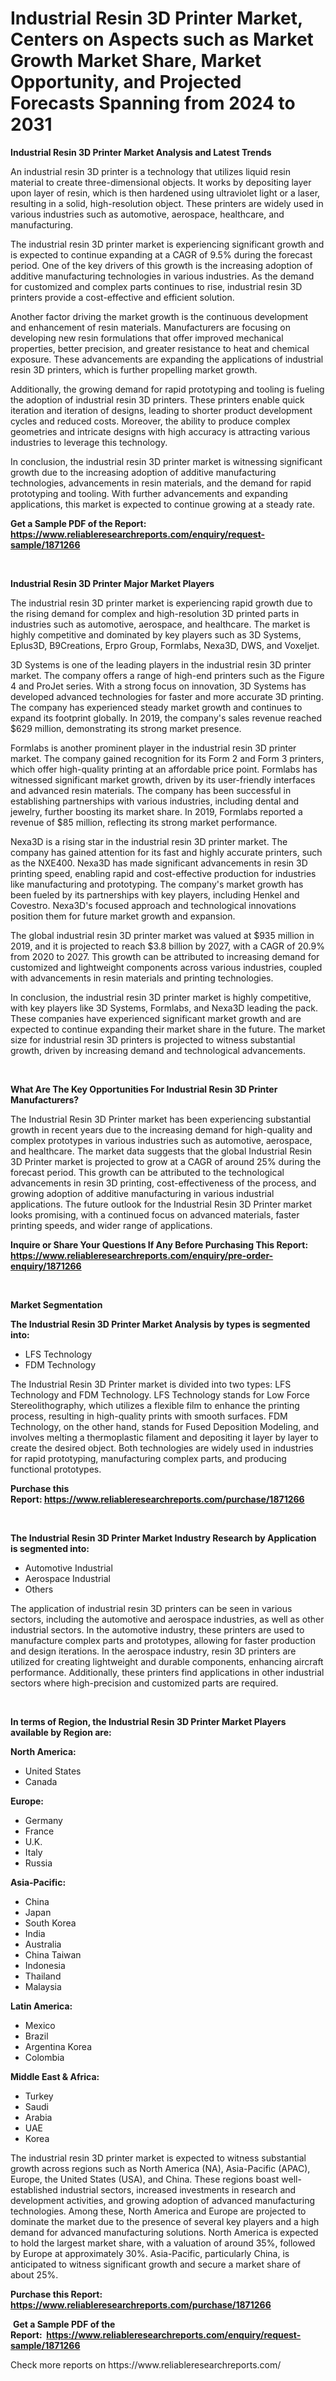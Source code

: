 <p><h1>Industrial Resin 3D Printer Market, Centers on Aspects such as Market Growth Market Share, Market Opportunity, and Projected Forecasts Spanning from 2024 to 2031</h1></p><p><strong>Industrial Resin 3D Printer Market Analysis and Latest Trends</strong></p>
<p><p>An industrial resin 3D printer is a technology that utilizes liquid resin material to create three-dimensional objects. It works by depositing layer upon layer of resin, which is then hardened using ultraviolet light or a laser, resulting in a solid, high-resolution object. These printers are widely used in various industries such as automotive, aerospace, healthcare, and manufacturing.</p><p>The industrial resin 3D printer market is experiencing significant growth and is expected to continue expanding at a CAGR of 9.5% during the forecast period. One of the key drivers of this growth is the increasing adoption of additive manufacturing technologies in various industries. As the demand for customized and complex parts continues to rise, industrial resin 3D printers provide a cost-effective and efficient solution.</p><p>Another factor driving the market growth is the continuous development and enhancement of resin materials. Manufacturers are focusing on developing new resin formulations that offer improved mechanical properties, better precision, and greater resistance to heat and chemical exposure. These advancements are expanding the applications of industrial resin 3D printers, which is further propelling market growth.</p><p>Additionally, the growing demand for rapid prototyping and tooling is fueling the adoption of industrial resin 3D printers. These printers enable quick iteration and iteration of designs, leading to shorter product development cycles and reduced costs. Moreover, the ability to produce complex geometries and intricate designs with high accuracy is attracting various industries to leverage this technology.</p><p>In conclusion, the industrial resin 3D printer market is witnessing significant growth due to the increasing adoption of additive manufacturing technologies, advancements in resin materials, and the demand for rapid prototyping and tooling. With further advancements and expanding applications, this market is expected to continue growing at a steady rate.</p></p>
<p><strong>Get a Sample PDF of the Report:&nbsp; <a href="https://www.reliableresearchreports.com/enquiry/request-sample/1871266">https://www.reliableresearchreports.com/enquiry/request-sample/1871266</a></strong></p>
<p>&nbsp;</p>
<p><strong>Industrial Resin 3D Printer Major Market Players</strong></p>
<p><p>The industrial resin 3D printer market is experiencing rapid growth due to the rising demand for complex and high-resolution 3D printed parts in industries such as automotive, aerospace, and healthcare. The market is highly competitive and dominated by key players such as 3D Systems, Eplus3D, B9Creations, Erpro Group, Formlabs, Nexa3D, DWS, and Voxeljet.</p><p>3D Systems is one of the leading players in the industrial resin 3D printer market. The company offers a range of high-end printers such as the Figure 4 and ProJet series. With a strong focus on innovation, 3D Systems has developed advanced technologies for faster and more accurate 3D printing. The company has experienced steady market growth and continues to expand its footprint globally. In 2019, the company's sales revenue reached $629 million, demonstrating its strong market presence.</p><p>Formlabs is another prominent player in the industrial resin 3D printer market. The company gained recognition for its Form 2 and Form 3 printers, which offer high-quality printing at an affordable price point. Formlabs has witnessed significant market growth, driven by its user-friendly interfaces and advanced resin materials. The company has been successful in establishing partnerships with various industries, including dental and jewelry, further boosting its market share. In 2019, Formlabs reported a revenue of $85 million, reflecting its strong market performance.</p><p>Nexa3D is a rising star in the industrial resin 3D printer market. The company has gained attention for its fast and highly accurate printers, such as the NXE400. Nexa3D has made significant advancements in resin 3D printing speed, enabling rapid and cost-effective production for industries like manufacturing and prototyping. The company's market growth has been fueled by its partnerships with key players, including Henkel and Covestro. Nexa3D's focused approach and technological innovations position them for future market growth and expansion.</p><p>The global industrial resin 3D printer market was valued at $935 million in 2019, and it is projected to reach $3.8 billion by 2027, with a CAGR of 20.9% from 2020 to 2027. This growth can be attributed to increasing demand for customized and lightweight components across various industries, coupled with advancements in resin materials and printing technologies.</p><p>In conclusion, the industrial resin 3D printer market is highly competitive, with key players like 3D Systems, Formlabs, and Nexa3D leading the pack. These companies have experienced significant market growth and are expected to continue expanding their market share in the future. The market size for industrial resin 3D printers is projected to witness substantial growth, driven by increasing demand and technological advancements.</p></p>
<p>&nbsp;</p>
<p><strong>What Are The Key Opportunities For Industrial Resin 3D Printer Manufacturers?</strong></p>
<p><p>The Industrial Resin 3D Printer market has been experiencing substantial growth in recent years due to the increasing demand for high-quality and complex prototypes in various industries such as automotive, aerospace, and healthcare. The market data suggests that the global Industrial Resin 3D Printer market is projected to grow at a CAGR of around 25% during the forecast period. This growth can be attributed to the technological advancements in resin 3D printing, cost-effectiveness of the process, and growing adoption of additive manufacturing in various industrial applications. The future outlook for the Industrial Resin 3D Printer market looks promising, with a continued focus on advanced materials, faster printing speeds, and wider range of applications.</p></p>
<p><strong>Inquire or Share Your Questions If Any Before Purchasing This Report: <a href="https://www.reliableresearchreports.com/enquiry/pre-order-enquiry/1871266">https://www.reliableresearchreports.com/enquiry/pre-order-enquiry/1871266</a></strong></p>
<p>&nbsp;</p>
<p><strong>Market Segmentation</strong></p>
<p><strong>The Industrial Resin 3D Printer Market Analysis by types is segmented into:</strong></p>
<p><ul><li>LFS Technology</li><li>FDM Technology</li></ul></p>
<p><p>The Industrial Resin 3D Printer market is divided into two types: LFS Technology and FDM Technology. LFS Technology stands for Low Force Stereolithography, which utilizes a flexible film to enhance the printing process, resulting in high-quality prints with smooth surfaces. FDM Technology, on the other hand, stands for Fused Deposition Modeling, and involves melting a thermoplastic filament and depositing it layer by layer to create the desired object. Both technologies are widely used in industries for rapid prototyping, manufacturing complex parts, and producing functional prototypes.</p></p>
<p><strong>Purchase this Report:&nbsp;<a href="https://www.reliableresearchreports.com/purchase/1871266">https://www.reliableresearchreports.com/purchase/1871266</a></strong></p>
<p>&nbsp;</p>
<p><strong>The Industrial Resin 3D Printer Market Industry Research by Application is segmented into:</strong></p>
<p><ul><li>Automotive Industrial</li><li>Aerospace Industrial</li><li>Others</li></ul></p>
<p><p>The application of industrial resin 3D printers can be seen in various sectors, including the automotive and aerospace industries, as well as other industrial sectors. In the automotive industry, these printers are used to manufacture complex parts and prototypes, allowing for faster production and design iterations. In the aerospace industry, resin 3D printers are utilized for creating lightweight and durable components, enhancing aircraft performance. Additionally, these printers find applications in other industrial sectors where high-precision and customized parts are required.</p></p>
<p>&nbsp;</p>
<p><strong>In terms of Region, the Industrial Resin 3D Printer Market Players available by Region are:</strong></p>
<p>
    <p> <strong> North America: </strong>
        <ul>
            <li>United States</li>
            <li>Canada</li>
        </ul>
        </p> 
    <p> <strong> Europe: </strong>
        <ul>
            <li>Germany</li>
            <li>France</li>
            <li>U.K.</li>
            <li>Italy</li>
            <li>Russia</li>
        </ul>
        </p> 
    <p> <strong> Asia-Pacific: </strong>
        <ul>
            <li>China</li>
            <li>Japan</li>
            <li>South Korea</li>
            <li>India</li>
            <li>Australia</li>
            <li>China Taiwan</li>
            <li>Indonesia</li>
            <li>Thailand</li>
            <li>Malaysia</li>
        </ul>
        </p> 
    <p> <strong> Latin America: </strong>
        <ul>
            <li>Mexico</li>
            <li>Brazil</li>
            <li>Argentina Korea</li>
            <li>Colombia</li>
        </ul>
        </p> 
    <p> <strong> Middle East & Africa: </strong>
        <ul>
            <li>Turkey</li>
            <li>Saudi</li>
            <li>Arabia</li>
            <li>UAE</li>
            <li>Korea</li>
        </ul>
    </p>
    </p>
<p><p>The industrial resin 3D printer market is expected to witness substantial growth across regions such as North America (NA), Asia-Pacific (APAC), Europe, the United States (USA), and China. These regions boast well-established industrial sectors, increased investments in research and development activities, and growing adoption of advanced manufacturing technologies. Among these, North America and Europe are projected to dominate the market due to the presence of several key players and a high demand for advanced manufacturing solutions. North America is expected to hold the largest market share, with a valuation of around 35%, followed by Europe at approximately 30%. Asia-Pacific, particularly China, is anticipated to witness significant growth and secure a market share of about 25%.</p></p>
<p><strong>Purchase this Report: <a href="https://www.reliableresearchreports.com/purchase/1871266">https://www.reliableresearchreports.com/purchase/1871266</a></strong></p>
<p>&nbsp;<strong>Get a Sample PDF of the Report:&nbsp;&nbsp;<a href="https://www.reliableresearchreports.com/enquiry/request-sample/1871266">https://www.reliableresearchreports.com/enquiry/request-sample/1871266</a></strong></p>
<p><strong></strong></p>
<p>Check more reports on https://www.reliableresearchreports.com/</p>